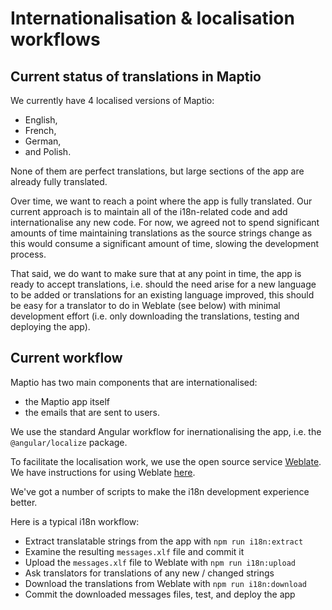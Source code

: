 # Internationalisation & localisation workflows

## Current status of translations in Maptio

We currently have 4 localised versions of Maptio:

- English,
- French,
- German,
- and Polish.

None of them are perfect translations, but large sections of the app are
already fully translated.

Over time, we want to reach a point where the app is fully translated. Our
current approach is to maintain all of the i18n-related code and add
internationalise any new code. For now, we agreed not to spend significant
amounts of time maintaining translations as the source strings change as this
would consume a significant amount of time, slowing the development process.

That said, we do want to make sure that at any point in time, the app is ready
to accept translations, i.e. should the need arise for a new language to be
added or translations for an existing language improved, this should be easy
for a translator to do in Weblate (see below) with minimal development effort
(i.e. only downloading the translations, testing and deploying the app).

## Current workflow

Maptio has two main components that are internationalised:

- the Maptio app itself
- the emails that are sent to users.

We use the standard Angular workflow for inernationalising the app, i.e. the
`@angular/localize` package.

To facilitate the localisation work, we use the open source service
[Weblate](https://hosted.weblate.org/translate/maptio). We have instructions
for using Weblate
[here](https://github.com/Maptio/maptio/wiki/%F0%9F%8C%8F-Translating-Maptio).

We've got a number of scripts to make the i18n development experience better.

Here is a typical i18n workflow:

- Extract translatable strings from the app with `npm run i18n:extract`
- Examine the resulting `messages.xlf` file and commit it
- Upload the `messages.xlf` file to Weblate with `npm run i18n:upload`
- Ask translators for translations of any new / changed strings
- Download the translations from Weblate with `npm run i18n:download`
- Commit the downloaded messages files, test, and deploy the app
